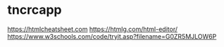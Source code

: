 # tncrcapp
https://htmlcheatsheet.com
https://htmlg.com/html-editor/
https://www.w3schools.com/code/tryit.asp?filename=G0ZR5MJLOW6P
